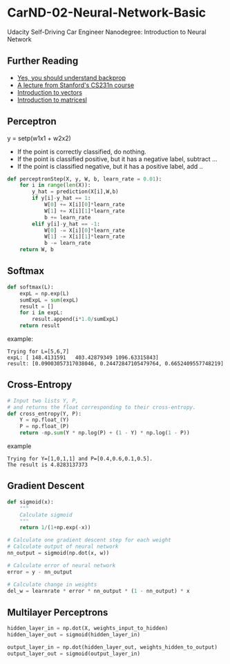 # CarND-02-Neural-Network-Basic
Udacity Self-Driving Car Engineer Nanodegree: Introduction to Neural Network


## Further Reading

- [Yes, you should understand backprop](https://medium.com/@karpathy/yes-you-should-understand-backprop-e2f06eab496b#.vt3ax2kg9)
- [A lecture from Stanford's CS231n course](https://www.youtube.com/watch?v=59Hbtz7XgjM)
- [Introduction to vectors](https://www.khanacademy.org/math/linear-algebra/vectors-and-spaces/vectors/v/vector-introduction-linear-algebra)
- [Introduction to matricesl](https://www.khanacademy.org/math/precalculus/precalc-matrices)

## Perceptron 

y = setp(w1x1 + w2x2)

- If the point is correctly classified, do nothing.
- If the point is classified positive, but it has a negative label, subtract ...
- If the point is classified negative, but it has a positive label, add ..

```python
def perceptronStep(X, y, W, b, learn_rate = 0.01):
    for i in range(len(X)):
        y_hat = prediction(X[i],W,b)
        if y[i]-y_hat == 1:
            W[0] += X[i][0]*learn_rate
            W[1] += X[i][1]*learn_rate
            b += learn_rate
        elif y[i]-y_hat == -1:
            W[0] -= X[i][0]*learn_rate
            W[1] -= X[i][1]*learn_rate
            b -= learn_rate
    return W, b
```

## Softmax

```python
def softmax(L):
    expL = np.exp(L)
    sumExpL = sum(expL)
    result = []
    for i in expL:
        result.append(i*1.0/sumExpL)
    return result
```
example:
```
Trying for L=[5,6,7]
expL: [ 148.4131591   403.42879349 1096.63315843]
result: [0.09003057317038046, 0.24472847105479764, 0.6652409557748219]
```

## Cross-Entropy

```python
# Input two lists Y, P,
# and returns the float corresponding to their cross-entropy.
def cross_entropy(Y, P):
    Y = np.float_(Y)
    P = np.float_(P)
    return -np.sum(Y * np.log(P) + (1 - Y) * np.log(1 - P))
```
example
```
Trying for Y=[1,0,1,1] and P=[0.4,0.6,0.1,0.5].
The result is 4.8283137373
```

## Gradient Descent

```python
def sigmoid(x):
    """
    Calculate sigmoid
    """
    return 1/(1+np.exp(-x))

# Calculate one gradient descent step for each weight
# Calculate output of neural network
nn_output = sigmoid(np.dot(x, w))

# Calculate error of neural network
error = y - nn_output

# Calculate change in weights
del_w = learnrate * error * nn_output * (1 - nn_output) * x
```

## Multilayer Perceptrons

```python
hidden_layer_in = np.dot(X, weights_input_to_hidden)
hidden_layer_out = sigmoid(hidden_layer_in)

output_layer_in = np.dot(hidden_layer_out, weights_hidden_to_output)
output_layer_out = sigmoid(output_layer_in)
```
